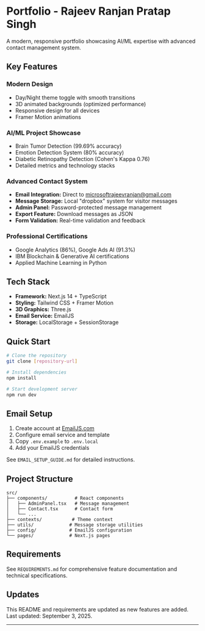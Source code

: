 # Portfolio - Rajeev Ranjan Pratap Singh

A modern, responsive portfolio showcasing AI/ML expertise with advanced contact management system.

## Key Features

###  **Modern Design**
- Day/Night theme toggle with smooth transitions
- 3D animated backgrounds (optimized performance)
- Responsive design for all devices
- Framer Motion animations

###  **AI/ML Project Showcase**
- Brain Tumor Detection (99.69% accuracy)
- Emotion Detection System (80% accuracy)
- Diabetic Retinopathy Detection (Cohen's Kappa 0.76)
- Detailed metrics and technology stacks

###  **Advanced Contact System**
- **Email Integration:** Direct to microsoftrajeevranjan@gmail.com
- **Message Storage:** Local "dropbox" system for visitor messages
- **Admin Panel:** Password-protected message management
- **Export Feature:** Download messages as JSON
- **Form Validation:** Real-time validation and feedback

###  **Professional Certifications**
- Google Analytics (86%), Google Ads AI (91.3%)
- IBM Blockchain & Generative AI certifications
- Applied Machine Learning in Python

##  Tech Stack

- **Framework:** Next.js 14 + TypeScript
- **Styling:** Tailwind CSS + Framer Motion
- **3D Graphics:** Three.js
- **Email Service:** EmailJS
- **Storage:** LocalStorage + SessionStorage

##  Quick Start

```bash
# Clone the repository
git clone [repository-url]

# Install dependencies
npm install

# Start development server
npm run dev
```

##  Email Setup

1. Create account at [EmailJS.com](https://emailjs.com)
2. Configure email service and template
3. Copy `.env.example` to `.env.local`
4. Add your EmailJS credentials

See `EMAIL_SETUP_GUIDE.md` for detailed instructions.

##  Project Structure

```
src/
├── components/          # React components
│   ├── AdminPanel.tsx   # Message management
│   ├── Contact.tsx      # Contact form
│   └── ...
├── contexts/           # Theme context
├── utils/             # Message storage utilities
├── config/            # EmailJS configuration
└── pages/             # Next.js pages
```

##  Requirements

See `REQUIREMENTS.md` for comprehensive feature documentation and technical specifications.

##  Updates

This README and requirements are updated as new features are added. Last updated: September 3, 2025.

---
